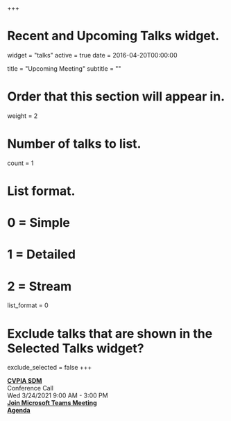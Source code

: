 +++
# Recent and Upcoming Talks widget.
widget = "talks"
active = true
date = 2016-04-20T00:00:00

title = "Upcoming Meeting"
subtitle = ""

# Order that this section will appear in.
weight = 2

# Number of talks to list.
count = 1

# List format.
#   0 = Simple
#   1 = Detailed
#   2 = Stream
list_format = 0

# Exclude talks that are shown in the Selected Talks widget?
exclude_selected = false
+++

**[CVPIA SDM](http://cvpia.scienceintegrationteam.com/meetings/)**     
Conference Call    
Wed 3/24/2021 9:00 AM - 3:00 PM                
**[Join Microsoft Teams Meeting](https://teams.microsoft.com/l/meetup-join/19%3ameeting_NzA3OWQ5YTktNjE1MC00YjQ2LWI2OTgtZDQ2ZjdiY2ViNzk4%40thread.v2/0?context=%7b%22Tid%22%3a%220693b5ba-4b18-4d7b-9341-f32f400a5494%22%2c%22Oid%22%3a%2221fd3330-a882-41c0-8548-dfb3ce078083%22%7d    )**          
**[Agenda](http://cvpia.scienceintegrationteam.com/meetings/#agenda )** 
